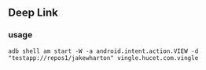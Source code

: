 ## Deep Link

### usage
```
adb shell am start -W -a android.intent.action.VIEW -d "testapp://repos1/jakewharton" vingle.hucet.com.vingle
```
